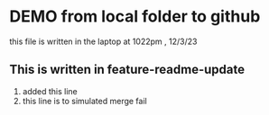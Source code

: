 # DEMO from local folder to github

this file is written in the laptop at 1022pm , 12/3/23

## This is written in feature-readme-update
1. added this line
2. this line is to simulated merge fail